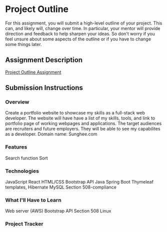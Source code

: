 # Project Outline
For this assignment, you will submit a high-level outline of your project. This can, and likely will, change over time. In particular, your mentor will provide direction and feedback to help sharpen your ideas. So don't worry if you feel unsure about some aspects of the outline or if you have to change some things later.

## Assignment Description
[Project Outline Assignment](https://education.launchcode.org/liftoff/modules/assignments/project-outline)

## Submission Instructions

### Overview
Create a portfolio website to showcase my skills as a full-stack web developer.
The website will have have a list of my skills, tools, and link to portfolio page of working webpages and applications.
The target audiences are recruiters and future employers. They will be able to see my capabilites as a developer.
Domain name: Sunghee.com


### Features
Search function
Sort

### Technologies
JavaScript
React
HTML/CSS
Bootstrap
API
Java
Spring Boot
Thymeleaf templates,
Hibernate
MySQL
Section 508-compliance


### What I'll Have to Learn
Web server (AWS)
Bootstrap
API
Section 508
Linux

### Project Tracker
<!-- Link to your Trello board here -->
